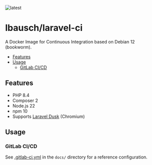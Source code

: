 ![latest](https://github.com/lbausch/laravel-ci/actions/workflows/docker-registry.yml/badge.svg)

# lbausch/laravel-ci <!-- omit in toc -->

A Docker Image for Continuous Integration based on Debian 12 (bookworm).

- [Features](#features)
- [Usage](#usage)
  - [GitLab CI/CD](#gitlab-cicd)

## Features
+ PHP 8.4
+ Composer 2
+ Node.js 22
+ npm 10
+ Supports [Laravel Dusk](https://laravel.com/docs/master/dusk) (Chromium)


## Usage

### GitLab CI/CD
See [.gitlab-ci.yml](./docs/.gitlab-ci.yml) in the `docs/` directory for a reference configuration.
